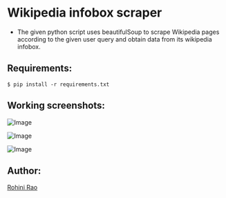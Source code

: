 # Wikipedia infobox scraper

- The given python script uses beautifulSoup to scrape Wikipedia pages according to the given user query and obtain data from its wikipedia infobox.

## Requirements: 

```
$ pip install -r requirements.txt
```

## Working screenshots:

![Image](https://i.imgur.com/cyLKmYL.png)

![Image](https://i.imgur.com/s2XGW95.png)

![Image](https://i.imgur.com/afWQSW9.png)

## Author:
[Rohini Rao](www.github.com/RohiniRG)